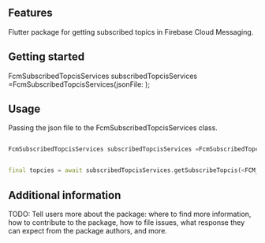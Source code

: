 <!--
This README describes the package. If you publish this package to pub.dev,
this README's contents appear on the landing page for your package.

For information about how to write a good package README, see the guide for
[writing package pages](https://dart.dev/tools/pub/writing-package-pages).

For general information about developing packages, see the Dart guide for
[creating packages](https://dart.dev/guides/libraries/create-packages)
and the Flutter guide for
[developing packages and plugins](https://flutter.dev/to/develop-packages).
-->
 ## Features

Flutter package for getting subscribed topics in Firebase Cloud Messaging.

<!-- ## Features

TODO: List what your package can do. Maybe include images, gifs, or videos. -->

## Getting started

 
  FcmSubscribedTopcisServices subscribedTopcisServices =FcmSubscribedTopcisServices(jsonFile: );


## Usage

Passing the json file to the FcmSubscribedTopcisServices class.

```dart

FcmSubscribedTopcisServices subscribedTopcisServices =FcmSubscribedTopcisServices(jsonFile:<Services Account Json> );


final topcies = await subscribedTopcisServices.getSubscribeTopcis(<FCM_TOKEN>);

```

## Additional information

TODO: Tell users more about the package: where to find more information, how to
contribute to the package, how to file issues, what response they can expect
from the package authors, and more.
